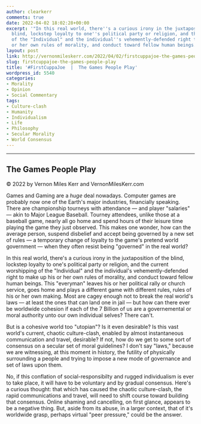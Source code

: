 ```yaml
---
author: clearkerr
comments: true
date: 2022-04-02 18:02:28+00:00
excerpt: '"In this real world, there''s a curious irony in the juxtaposition of the
  blind, lockstep loyalty to one''s political party or religion, and the current worshipping
  of the "Individual" and the individual''s vehemently-defended right to make up his
  or her own rules of morality, and conduct toward fellow human beings."'
layout: post
link: http://vernonmileskerr.com/2022/04/02/firstcuppajoe-the-games-people-play/
slug: firstcuppajoe-the-games-people-play
title: '#FirstCuppaJoe  |  The Games People Play'
wordpress_id: 5540
categories:
- Morality
- Opinion
- Social Commentary
tags:
- Culture-clash
- Humanity
- Individualism
- Life
- Philosophy
- Secular Morality
- World Consensus
---
```


* * *




## The Games People Play




© 2022 by Vernon Miles Kerr and VernonMilesKerr.com









Games and Gaming are a _huge_ deal nowadays.  Computer games are probably now one of the Earth's major industries, financially speaking. There are championship tourneys with attendance — and player "salaries" — akin to Major League Baseball.  Tourney attendees, unlike those at a  baseball game, nearly all go home and spend hours of their leisure time playing the game they just observed.  This makes one wonder,  how can the average person, suspend disbelief and accept being governed by a new set of rules — a temporary change of loyalty to the game's pretend world government — when they often resist being "governed" in the real world?







In this real world, there's a curious irony in the juxtaposition of the blind, lockstep loyalty to one's political party or religion, and the current worshipping of the "Individual" and the individual's vehemently-defended right to make up his or her own rules of morality, and conduct toward fellow human beings.  This "everyman" leaves his or her political rally or church service, goes home and plays a different game with different rules, rules of his or her own making.  Most are cagey enough not to break the real world's laws — at least the ones that can land one in jail — but how can there ever be worldwide cohesion if each of the 7 Billion of us are a governemental or moral authority unto our own individual selves?  There can't. 







But is a cohesive world too "utopian"?  Is it even desirable?  Is this vast world's current, chaotic culture-clash, enabled by almost instantaneous communication and travel, desirable?  If not, how do we get to some sort of consensus on a secular set of moral guidelines?  I don't say "laws," because we are witnessing, at this moment in history, the futility of physically surrounding a people and trying to impose a new mode of governance and set of laws upon them.







No, if this conflation of social-responsibilty and rugged individualism is ever to take place, it will have to be voluntary and by gradual consensus.  Here's a curious thought:  that which has caused the chaotic culture-clash, the rapid communications and travel, will need to shift course toward building that consensus.  Online shaming and cancelling, on first glance,  appears to be a negative thing.  But, aside from its abuse,  in a larger context,  that of it's worldwide grasp, perhaps virtual  "peer pressure," could be the answer.















